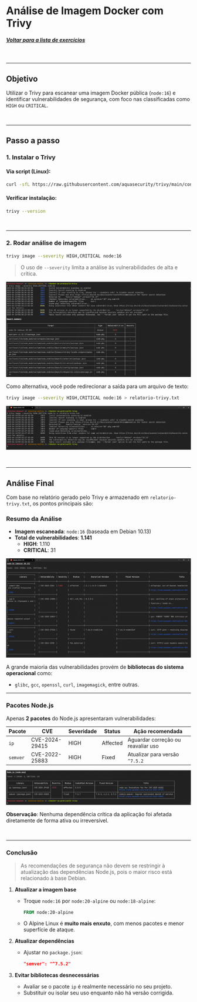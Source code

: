 # Análise de Imagem Docker com Trivy
##### [Voltar para a lista de exercícios](../README.md)

<br>

---

## Objetivo
Utilizar o Trivy para escanear uma imagem Docker pública (`node:16`) e identificar vulnerabilidades de segurança, com foco nas classificadas como `HIGH` ou `CRITICAL`.

<br>

---

## Passo a passo

### 1. Instalar o Trivy

#### Via script (Linux):
```bash
curl -sfL https://raw.githubusercontent.com/aquasecurity/trivy/main/contrib/install.sh | sh -s -- -b /usr/local/bin
```

#### Verificar instalação:
```bash
trivy --version
```

<br>

---


### 2. Rodar análise de imagem

```bash
trivy image --severity HIGH,CRITICAL node:16
```
> O uso de `--severity` limita a análise às vulnerabilidades de alta e crítica.

![alt text](<../assets/to_README/11 - TRIVY.png>)

Como alternativa, você pode redirecionar a saída para um arquivo de texto:

```bash
trivy image --severity HIGH,CRITICAL node:16 > relatorio-trivy.txt
```
![alt text](<../assets/to_README/11 - CAT.png>)

<br>

---

## Análise Final

Com base no relatório gerado pelo Trivy e armazenado em `relatorio-trivy.txt`, os pontos principais são:

### Resumo da Análise

- **Imagem escaneada**: `node:16` (baseada em Debian 10.13)
- **Total de vulnerabilidades**: **1.141**
  - **HIGH**: 1.110
  - **CRITICAL**: 31

![alt text](<../assets/to_README/11 - DEBIAN.png>)

A grande maioria das vulnerabilidades provém de **bibliotecas do sistema operacional** como:
- `glibc`, `gcc`, `openssl`, `curl`, `imagemagick`, entre outras.

---

### Pacotes Node.js

Apenas **2 pacotes** do Node.js apresentaram vulnerabilidades:

| Pacote  | CVE             | Severidade | Status    | Ação recomendada                      |
|---------|------------------|------------|-----------|---------------------------------------|
| `ip`    | CVE-2024-29415   | HIGH       | Affected  | Aguardar correção ou reavaliar uso    |
| `semver`| CVE-2022-25883   | HIGH       | Fixed     | Atualizar para versão `^7.5.2`        |

![alt text](<../assets/to_README/11 - NODE.png>)

**Observação**: Nenhuma dependência crítica da aplicação foi afetada diretamente de forma ativa ou irreversível.

<br>

---

### Conclusão

> As recomendações de segurança não devem se restringir à atualização das dependências Node.js, pois o maior risco está relacionado à base Debian.



1. **Atualizar a imagem base**
   - Troque `node:16` por `node:20-alpine` ou `node:18-alpine`:
     ```dockerfile
     FROM node:20-alpine
     ```
   - O Alpine Linux é **muito mais enxuto**, com menos pacotes e menor superfície de ataque.

2. **Atualizar dependências**
   - Ajustar no `package.json`:
     ```json
     "semver": "^7.5.2"
     ```

3. **Evitar bibliotecas desnecessárias**
   - Avaliar se o pacote `ip` é realmente necessário no seu projeto.
   - Substituir ou isolar seu uso enquanto não há versão corrigida.

